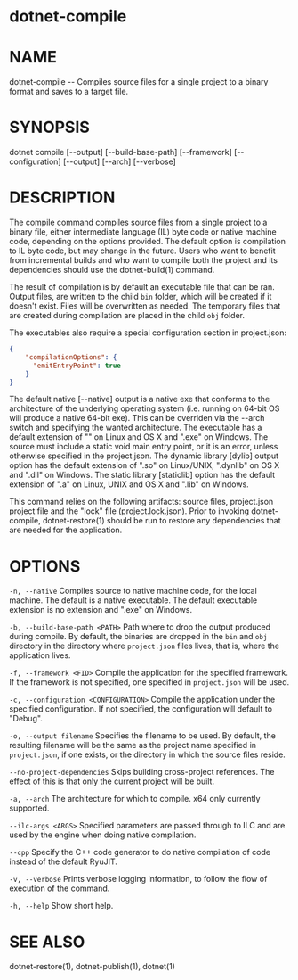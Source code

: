 dotnet-compile
===========

# NAME 
dotnet-compile -- Compiles source files for a single project to a binary format and saves to a target file.

# SYNOPSIS
dotnet compile [--output] [--build-base-path] [--framework] [--configuration] [--output] [--arch] [--verbose]

# DESCRIPTION
The compile command compiles source files from a single project to a binary file, either intermediate language (IL) byte code or native machine code, depending on the options provided. The default option is compilation to IL byte code, but may change in the future. Users who want to benefit from incremental builds and who want to compile both the project and its dependencies should use the dotnet-build(1) command.

The result of compilation is by default an executable file that can be ran. Output files, are written to the child `bin` folder, which will be created if it doesn't exist. Files will be overwritten as needed. The temporary files that are created during compilation are placed in the child `obj` folder. 
 
The executables also require a special configuration section in project.json:

```json
{ 
    "compilationOptions": {
      "emitEntryPoint": true
    }
}
```

The default native [--native] output is a native exe that conforms to the architecture of the underlying operating system (i.e. running on 64-bit OS will produce a native 64-bit exe). This can be overriden via the --arch switch and specifying the wanted architecture. The executable has a default extension of "" on Linux and OS X and ".exe" on Windows. The source must include a static void main entry point, or it is an error, unless otherwise specified in the project.json. The dynamic library [dylib] output option has the default extension of ".so" on Linux/UNIX, ".dynlib" on OS X and ".dll" on Windows. The static library [staticlib] option has the default extension of ".a" on Linux, UNIX and OS X and ".lib" on Windows.

This command relies on the following artifacts: source files, project.json project file and the "lock" file (project.lock.json). Prior to invoking dotnet-compile, dotnet-restore(1) should be run to restore any dependencies that are needed for the application.  

# OPTIONS 

`-n, --native`
Compiles source to native machine code, for the local machine. The default is a native executable. The default executable extension is no extension and ".exe" on Windows.

`-b, --build-base-path <PATH>`
Path where to drop the output produced during compile. By default, the binaries are dropped in the `bin` and `obj` directory in the directory where `project.json` files lives, that is, where the application lives.  

`-f, --framework <FID>`
Compile the application for the specified framework. If the framework is not specified, one specified in `project.json` will be used. 

`-c, --configuration <CONFIGURATION>`
Compile the application under the specified configuration. If not specified, the configuration will default to "Debug".  

`-o, --output filename`
Specifies the filename to be used. By default, the resulting filename will be the same as the project name specified in `project.json`, if one exists, or the directory in which the source files reside. 

`--no-project-dependencies`
Skips building cross-project references. The effect of this is that only the current project will be built. 

`-a, --arch`
The architecture for which to compile. x64 only currently supported.

`--ilc-args <ARGS>`
Specified parameters are passed through to ILC and are used by the engine when doing native compilation. 

`--cpp`
Specify the C++ code generator to do native compilation of code instead of the default RyuJIT.       

`-v, --verbose`
Prints verbose logging information, to follow the flow of execution of the command.

`-h, --help`
Show short help. 

# SEE ALSO
dotnet-restore(1), dotnet-publish(1), dotnet(1)
